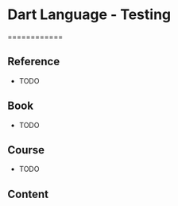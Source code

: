 # Dart Language - Testing
============


## Reference

* TODO


## Book

* TODO


## Course

* TODO


## Content